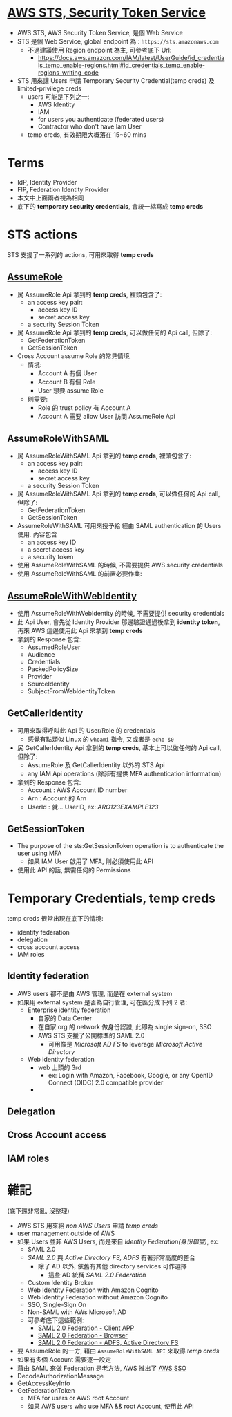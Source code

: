 
# [AWS STS, Security Token Service](https://docs.aws.amazon.com/STS/latest/APIReference/welcome.html)

- AWS STS, AWS Security Token Service, 是個 Web Service
- STS 是個 Web Service, global endpoint 為 : `https://sts.amazonaws.com`
    - 不過建議使用 Region endpoint 為主, 可參考底下 Url:
        - https://docs.aws.amazon.com/IAM/latest/UserGuide/id_credentials_temp_enable-regions.html#id_credentials_temp_enable-regions_writing_code
- STS 用來讓 Users 申請 Temporary Security Credential(temp creds) 及 limited-privilege creds
    - users 可能是下列之一:
        - AWS Identity
        - IAM
        - for users you authenticate (federated users)
        - Contractor who don't have Iam User
    - temp creds, 有效期限大概落在 15~60 mins


# Terms

- IdP, Identity Provider 
- FIP, Federation Identity Provider
- 本文中上面兩者視為相同
- 底下的 **temporary security credentials**, 會統一縮寫成 **temp creds**


# STS actions

STS 支援了一系列的 actions, 可用來取得 **temp creds**


## [AssumeRole](https://docs.aws.amazon.com/STS/latest/APIReference/API_AssumeRole.html)

- 尻 AssumeRole Api 拿到的 **temp creds**, 裡頭包含了:
    - an access key pair:
        - access key ID
        - secret access key
    - a security Session Token
- 尻 AssumeRole Api 拿到的 **temp creds**, 可以做任何的 Api call, 但除了:
    - GetFederationToken
    - GetSessionToken
- Cross Account assume Role 的常見情境
    - 情境:
        - Account A 有個 User
        - Account B 有個 Role
        - User 想要 assume Role
    - 則需要:
        - Role 的 trust policy 有 Account A
        - Account A 需要 allow User 訪問 AssumeRole Api


## AssumeRoleWithSAML

- 尻 AssumeRoleWithSAML Api 拿到的 **temp creds**, 裡頭包含了:
    - an access key pair:
        - access key ID
        - secret access key
    - a security Session Token
- 尻 AssumeRoleWithSAML Api 拿到的 **temp creds**, 可以做任何的 Api call, 但除了:
    - GetFederationToken
    - GetSessionToken
- AssumeRoleWithSAML 可用來授予給 經由 SAML authentication 的 Users 使用. 內容包含
    - an access key ID
    - a secret access key
    - a security token
- 使用 AssumeRoleWithSAML 的時候, 不需要提供 AWS security credentials
- 使用 AssumeRoleWithSAML 的前置必要作業:


## [AssumeRoleWithWebIdentity](https://docs.aws.amazon.com/STS/latest/APIReference/API_AssumeRoleWithWebIdentity.html)

- 使用 AssumeRoleWithWebIdentity 的時候, 不需要提供 security credentials
- 此 Api User, 會先從 Identity Provider 那邊驗證通過後拿到 **identity token**, 再來 AWS 這邊使用此 Api 來拿到 **temp creds**
- 拿到的 Response 包含:
    - AssumedRoleUser
    - Audience
    - Credentials
    - PackedPolicySize
    - Provider
    - SourceIdentity
    - SubjectFromWebIdentityToken


## GetCallerIdentity

- 可用來取得呼叫此 Api 的 User/Role 的 credentials
    - 感覺有點類似 Linux 的 `whoami` 指令, 又或者是 `echo $0`
- 尻 GetCallerIdentity Api 拿到的 **temp creds**, 基本上可以做任何的 Api call, 但除了:
    - AssumeRole 及 GetCallerIdentity 以外的 STS Api
    - any IAM Api operations (除非有提供 MFA authentication information)
- 拿到的 Response 包含:
    - Account : AWS Account ID number
    - Arn     : Account 的 Arn
    - UserId  : 就... UserID, ex: *ARO123EXAMPLE123*


## GetSessionToken

- The purpose of the sts:GetSessionToken operation is to authenticate the user using MFA
    - 如果 IAM User 啟用了 MFA, 則必須使用此 API
- 使用此 API 的話, 無需任何的 Permissions


# Temporary Credentials, temp creds

temp creds 很常出現在底下的情境:

- identity federation
- delegation
- cross account access
- IAM roles


## Identity federation

- AWS users 都不是由 AWS 管理, 而是在 external system
- 如果用 external system 是否為自行管理, 可在區分成下列 2 者:
    - Enterprise identity federation
        - 自家的 Data Center
        - 在自家 org 的 network 做身份認證, 此即為 single sign-on, SSO
        - AWS STS 支援了公開標準的 SAML 2.0
            - 可用像是 *Microsoft AD FS* to leverage *Microsoft Active Directory*
    - Web identity federation
        - web 上頭的 3rd
            - ex: Login with Amazon, Facebook, Google, or any OpenID Connect (OIDC) 2.0 compatible provider
        - 


## Delegation

## Cross Account access

## IAM roles



# 雜記

(底下還非常亂, 沒整理)

- AWS STS 用來給 *non AWS Users* 申請 *temp creds*
- user management outside of AWS
- 如果 Users 並非 AWS Users, 而是來自 *Identity Federation(身份聯盟)*, ex:
    - SAML 2.0
    - *SAML 2.0* 與 *Active Directory FS, ADFS* 有著非常高度的整合
        - 除了 AD 以外, 依舊有其他 directory services 可作選擇
            - 這些 AD 統稱 *SAML 2.0 Federation*
    - Custom Identity Broker
    - Web Identity Federation with Amazon Cognito
    - Web Identity Federation without Amazon Cognito
    - SSO, Single-Sign On
    - Non-SAML with AWs Microsoft AD
    - 可參考底下這些範例:
        - [SAML 2.0 Federation - Client APP](./iam.md#saml-20-federation---client-app)
        - [SAML 2.0 Federation - Browser](./iam.md#saml-20-federation---browser)
        - [SAML 2.0 Federation - ADFS, Active Directory FS](./iam.md#saml-20-federation---adfs-active-directory-fs)
- 要 AssumeRole 的一方, 藉由 `AssumeRoleWithSAML API` 來取得 *temp creds*
- 如果有多個 Account 需要逐一設定
- 藉由 SAML 來做 Federation 是老方法, AWS 推出了 [AWS SSO](./iam.md#aws-sso)
- DecodeAuthorizationMessage
- GetAccessKeyInfo
- GetFederationToken
    - MFA for users or AWS root Account
    - 如果 AWS users who use MFA && root Account, 使用此 API

